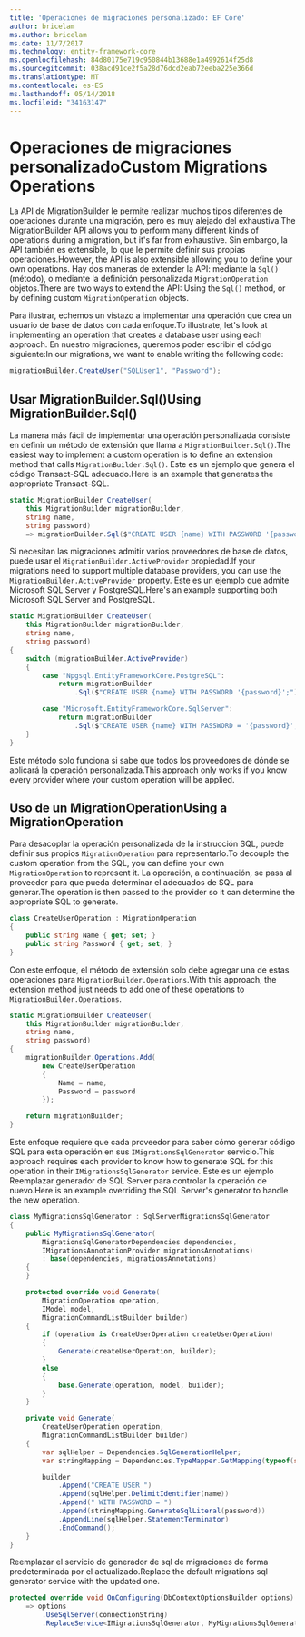 ```yaml
---
title: 'Operaciones de migraciones personalizado: EF Core'
author: bricelam
ms.author: bricelam
ms.date: 11/7/2017
ms.technology: entity-framework-core
ms.openlocfilehash: 84d80175e719c950844b13688e1a4992614f25d8
ms.sourcegitcommit: 038acd91ce2f5a28d76dcd2eab72eeba225e366d
ms.translationtype: MT
ms.contentlocale: es-ES
ms.lasthandoff: 05/14/2018
ms.locfileid: "34163147"
---
```

<a name="custom-migrations-operations"></a><span data-ttu-id="ebaec-102">Operaciones de migraciones personalizado</span><span class="sxs-lookup"><span data-stu-id="ebaec-102">Custom Migrations Operations</span></span>
============================
<span data-ttu-id="ebaec-103">La API de MigrationBuilder le permite realizar muchos tipos diferentes de operaciones durante una migración, pero es muy alejado del exhaustiva.</span><span class="sxs-lookup"><span data-stu-id="ebaec-103">The MigrationBuilder API allows you to perform many different kinds of operations during a migration, but it's far from exhaustive.</span></span> <span data-ttu-id="ebaec-104">Sin embargo, la API también es extensible, lo que le permite definir sus propias operaciones.</span><span class="sxs-lookup"><span data-stu-id="ebaec-104">However, the API is also extensible allowing you to define your own operations.</span></span> <span data-ttu-id="ebaec-105">Hay dos maneras de extender la API: mediante la `Sql()` (método), o mediante la definición personalizada `MigrationOperation` objetos.</span><span class="sxs-lookup"><span data-stu-id="ebaec-105">There are two ways to extend the API: Using the `Sql()` method, or by defining custom `MigrationOperation` objects.</span></span>

<span data-ttu-id="ebaec-106">Para ilustrar, echemos un vistazo a implementar una operación que crea un usuario de base de datos con cada enfoque.</span><span class="sxs-lookup"><span data-stu-id="ebaec-106">To illustrate, let's look at implementing an operation that creates a database user using each approach.</span></span> <span data-ttu-id="ebaec-107">En nuestro migraciones, queremos poder escribir el código siguiente:</span><span class="sxs-lookup"><span data-stu-id="ebaec-107">In our migrations, we want to enable writing the following code:</span></span>

``` csharp
migrationBuilder.CreateUser("SQLUser1", "Password");
```

<a name="using-migrationbuildersql"></a><span data-ttu-id="ebaec-108">Usar MigrationBuilder.Sql()</span><span class="sxs-lookup"><span data-stu-id="ebaec-108">Using MigrationBuilder.Sql()</span></span>
----------------------------
<span data-ttu-id="ebaec-109">La manera más fácil de implementar una operación personalizada consiste en definir un método de extensión que llama a `MigrationBuilder.Sql()`.</span><span class="sxs-lookup"><span data-stu-id="ebaec-109">The easiest way to implement a custom operation is to define an extension method that calls `MigrationBuilder.Sql()`.</span></span>
<span data-ttu-id="ebaec-110">Este es un ejemplo que genera el código Transact-SQL adecuado.</span><span class="sxs-lookup"><span data-stu-id="ebaec-110">Here is an example that generates the appropriate Transact-SQL.</span></span>

``` csharp
static MigrationBuilder CreateUser(
    this MigrationBuilder migrationBuilder,
    string name,
    string password)
    => migrationBuilder.Sql($"CREATE USER {name} WITH PASSWORD '{password}';");
```

<span data-ttu-id="ebaec-111">Si necesitan las migraciones admitir varios proveedores de base de datos, puede usar el `MigrationBuilder.ActiveProvider` propiedad.</span><span class="sxs-lookup"><span data-stu-id="ebaec-111">If your migrations need to support multiple database providers, you can use the `MigrationBuilder.ActiveProvider` property.</span></span> <span data-ttu-id="ebaec-112">Este es un ejemplo que admite Microsoft SQL Server y PostgreSQL.</span><span class="sxs-lookup"><span data-stu-id="ebaec-112">Here's an example supporting both Microsoft SQL Server and PostgreSQL.</span></span>

``` csharp
static MigrationBuilder CreateUser(
    this MigrationBuilder migrationBuilder,
    string name,
    string password)
{
    switch (migrationBuilder.ActiveProvider)
    {
        case "Npgsql.EntityFrameworkCore.PostgreSQL":
            return migrationBuilder
                .Sql($"CREATE USER {name} WITH PASSWORD '{password}';");

        case "Microsoft.EntityFrameworkCore.SqlServer":
            return migrationBuilder
                .Sql($"CREATE USER {name} WITH PASSWORD = '{password}';");
    }
}
```

<span data-ttu-id="ebaec-113">Este método solo funciona si sabe que todos los proveedores de dónde se aplicará la operación personalizada.</span><span class="sxs-lookup"><span data-stu-id="ebaec-113">This approach only works if you know every provider where your custom operation will be applied.</span></span>

<a name="using-a-migrationoperation"></a><span data-ttu-id="ebaec-114">Uso de un MigrationOperation</span><span class="sxs-lookup"><span data-stu-id="ebaec-114">Using a MigrationOperation</span></span>
---------------------------
<span data-ttu-id="ebaec-115">Para desacoplar la operación personalizada de la instrucción SQL, puede definir sus propios `MigrationOperation` para representarlo.</span><span class="sxs-lookup"><span data-stu-id="ebaec-115">To decouple the custom operation from the SQL, you can define your own `MigrationOperation` to represent it.</span></span> <span data-ttu-id="ebaec-116">La operación, a continuación, se pasa al proveedor para que pueda determinar el adecuados de SQL para generar.</span><span class="sxs-lookup"><span data-stu-id="ebaec-116">The operation is then passed to the provider so it can determine the appropriate SQL to generate.</span></span>

``` csharp
class CreateUserOperation : MigrationOperation
{
    public string Name { get; set; }
    public string Password { get; set; }
}
```

<span data-ttu-id="ebaec-117">Con este enfoque, el método de extensión solo debe agregar una de estas operaciones para `MigrationBuilder.Operations`.</span><span class="sxs-lookup"><span data-stu-id="ebaec-117">With this approach, the extension method just needs to add one of these operations to `MigrationBuilder.Operations`.</span></span>

``` csharp
static MigrationBuilder CreateUser(
    this MigrationBuilder migrationBuilder,
    string name,
    string password)
{
    migrationBuilder.Operations.Add(
        new CreateUserOperation
        {
            Name = name,
            Password = password
        });

    return migrationBuilder;
}
```

<span data-ttu-id="ebaec-118">Este enfoque requiere que cada proveedor para saber cómo generar código SQL para esta operación en sus `IMigrationsSqlGenerator` servicio.</span><span class="sxs-lookup"><span data-stu-id="ebaec-118">This approach requires each provider to know how to generate SQL for this operation in their `IMigrationsSqlGenerator` service.</span></span> <span data-ttu-id="ebaec-119">Este es un ejemplo Reemplazar generador de SQL Server para controlar la operación de nuevo.</span><span class="sxs-lookup"><span data-stu-id="ebaec-119">Here is an example overriding the SQL Server's generator to handle the new operation.</span></span>

``` csharp
class MyMigrationsSqlGenerator : SqlServerMigrationsSqlGenerator
{
    public MyMigrationsSqlGenerator(
        MigrationsSqlGeneratorDependencies dependencies,
        IMigrationsAnnotationProvider migrationsAnnotations)
        : base(dependencies, migrationsAnnotations)
    {
    }

    protected override void Generate(
        MigrationOperation operation,
        IModel model,
        MigrationCommandListBuilder builder)
    {
        if (operation is CreateUserOperation createUserOperation)
        {
            Generate(createUserOperation, builder);
        }
        else
        {
            base.Generate(operation, model, builder);
        }
    }

    private void Generate(
        CreateUserOperation operation,
        MigrationCommandListBuilder builder)
    {
        var sqlHelper = Dependencies.SqlGenerationHelper;
        var stringMapping = Dependencies.TypeMapper.GetMapping(typeof(string));

        builder
            .Append("CREATE USER ")
            .Append(sqlHelper.DelimitIdentifier(name))
            .Append(" WITH PASSWORD = ")
            .Append(stringMapping.GenerateSqlLiteral(password))
            .AppendLine(sqlHelper.StatementTerminator)
            .EndCommand();
    }
}
```

<span data-ttu-id="ebaec-120">Reemplazar el servicio de generador de sql de migraciones de forma predeterminada por el actualizado.</span><span class="sxs-lookup"><span data-stu-id="ebaec-120">Replace the default migrations sql generator service with the updated one.</span></span>

``` csharp
protected override void OnConfiguring(DbContextOptionsBuilder options)
    => options
        .UseSqlServer(connectionString)
        .ReplaceService<IMigrationsSqlGenerator, MyMigrationsSqlGenerator>();
```
